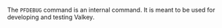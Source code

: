 The `PFDEBUG` command is an internal command.
It is meant to be used for developing and testing Valkey.